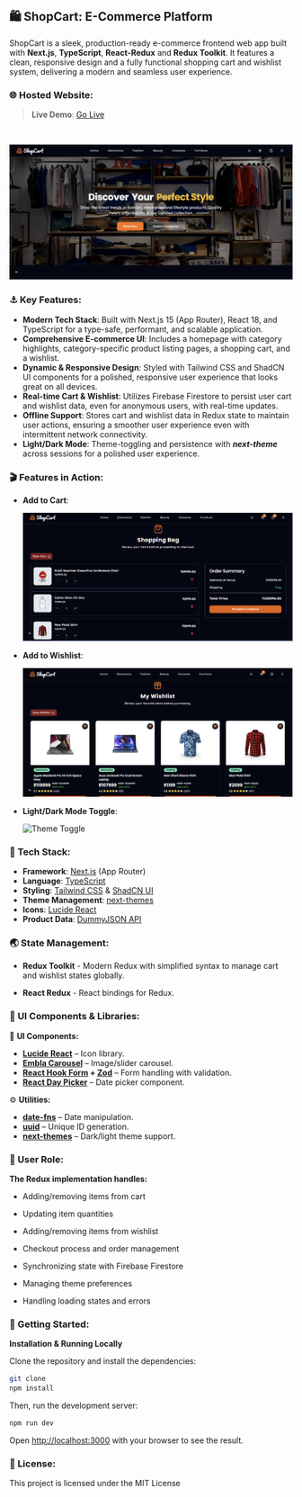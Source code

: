## 🛍️ ShopCart: E-Commerce Platform

ShopCart is a sleek, production-ready e-commerce frontend web app built with **Next.js**, **TypeScript**, **React-Redux** and **Redux Toolkit**. It features a clean, responsive design and a fully functional shopping cart and wishlist system, delivering a modern and seamless user experience.

### 🌐 Hosted Website:
> **Live Demo**: [Go Live](https://ecommerce-shopping-app-lilac.vercel.app/)
<br/>

![ShopCart Homepage](public/home.png)

### ⚓ Key Features:

*   **Modern Tech Stack**: Built with Next.js 15 (App Router), React 18, and TypeScript for a type-safe, performant, and scalable application.
*   **Comprehensive E-commerce UI**: Includes a homepage with category highlights, category-specific product listing pages, a shopping cart, and a wishlist.
*   **Dynamic & Responsive Design**: Styled with Tailwind CSS and ShadCN UI components for a polished, responsive user experience that looks great on all devices.
*   **Real-time Cart & Wishlist**: Utilizes Firebase Firestore to persist user cart and wishlist data, even for anonymous users, with real-time updates.
*   **Offline Support**: Stores cart and wishlist data in Redux state to maintain user actions, ensuring a smoother user experience even with intermittent network connectivity.
*   **Light/Dark Mode**: Theme-toggling and persistence with ***next-theme*** across sessions for a polished user experience.

### 🎬 Features in Action:

- **Add to Cart**:

  
  ![Add to Cart](public/add-to-cart.png)  

- **Add to Wishlist**:
  
  ![Wishlist](public/wishlist.png)  

- **Light/Dark Mode Toggle**:
  
  ![Theme Toggle](public/themeT.gif)  

### 💼 Tech Stack:

*   **Framework**: [Next.js](https://nextjs.org/) (App Router)
*   **Language**: [TypeScript](https://www.typescriptlang.org/)
*   **Styling**: [Tailwind CSS](https://tailwindcss.com/) & [ShadCN UI](https://ui.shadcn.com/)
*   **Theme Management**: [next-themes](https://github.com/pacocoursey/next-themes)
*   **Icons**: [Lucide React](https://lucide.dev/guide/packages/lucide-react)
*   **Product Data**: [DummyJSON API](https://dummyjson.com/)


### 🌏 State Management: 

*  **Redux Toolkit** - Modern Redux with simplified syntax to manage cart and wishlist states globally.

*  **React Redux** - React bindings for Redux.


### 🤖 UI Components & Libraries:

  🎯 **UI Components:**
- **[Lucide React](https://lucide.dev/guide/packages/lucide-react)** – Icon library.  
- **[Embla Carousel](https://www.embla-carousel.com/)** – Image/slider carousel.   
- **[React Hook Form](https://react-hook-form.com/) + [Zod](https://zod.dev/)** – Form handling with validation.  
- **[React Day Picker](https://react-day-picker.js.org/)** – Date picker component.  

 ⚙️ **Utilities:**
- **[date-fns](https://date-fns.org/)** – Date manipulation.  
- **[uuid](https://www.npmjs.com/package/uuid)** – Unique ID generation.  
- **[next-themes](https://github.com/pacocoursey/next-themes)** – Dark/light theme support.

### 👤 User Role:

   **The Redux implementation handles:**

- Adding/removing items from cart

- Updating item quantities

- Adding/removing items from wishlist

- Checkout process and order management

- Synchronizing state with Firebase Firestore

- Managing theme preferences

- Handling loading states and errors


### 🚀 Getting Started:

<!-- **1. Firebase Setup**

This project requires a Firebase project to handle the cart and wishlist functionality.

1.  Go to the [Firebase Console](https://console.firebase.google.com/) and create a new project.
2.  In your project, navigate to the **Build** section and click on **Firestore Database**.
3.  Click **Create database** and start in **test mode**. This is crucial for the application to have read/write access.
4.  Go to your Project Settings (click the gear icon) and find your web app's Firebase configuration object.
5.  Copy these credentials into the `.env` file in the root of this project, following the format provided in the file. -->
**Installation & Running Locally**

  Clone the repository and install the dependencies:

```bash
git clone 
npm install
```

Then, run the development server:

```bash
npm run dev
```

Open [http://localhost:3000](http://localhost:3000) with your browser to see the result.


### 📜 License: 
This project is licensed under the MIT License
